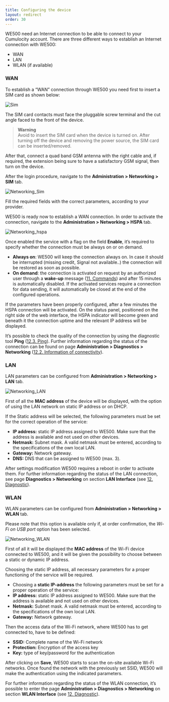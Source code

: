 ```yaml
---
title: Configuring the device
layout: redirect
order: 30
---
```


WE500 need an Internet connection to be able to connect to your Cumulocity account. There are three different ways to establish an Internet connection with WE500:

* WAN
* LAN
* WLAN (if available)

### <a name="wan"></a>WAN
To establish a “WAN” connection through WE500 you need first to insert a SIM card as shown below:

![Sim](/guides/images/devices/we500/sim1.png)

The SIM card contacts must face the pluggable screw terminal and the cut angle faced to the front of the device.

>**Warning**<br/>
Avoid to insert the SIM card when the device is turned on. After turning off the device and removing the power source, the SIM card can be inserted/removed.

After that, connect a quad band GSM antenna with the right cable and, if required, the extension being sure to have a satisfactory GSM signal, then turn on the device.

After the login procedure, navigate to the **Administration > Networking > SIM** tab.

![Networking_Sim](/guides/images/devices/we500/networking_sim1.png)

Fill the required fields with the correct parameters, according to your provider.

WE500 is ready now to establish a WAN connection. In order to activate the connection, navigate to the **Administration > Networking > HSPA** tab.

![Networking_hspa](/guides/images/devices/we500/networking_hspa1.png)

Once enabled the service with a flag on the field **Enable**, it’s required to specify whether the connection must be always on or on demand.

* **Always on**: WE500 will keep the connection always on. In case it should be interrupted (missing credit, Signal not available..) the connection will be restored as soon as possible.
* **On demand**: the connection is activated on request by an authorized user through a **wake-up** message ([11. Commands](https://nethix.co/doc/en/we500/we500_sw_manual.html#we500-sw-builtin-cmd-en)) and after 15 minutes is automatically disabled. If the activated services require a connection for data sending, it will automatically be closed at the end of the configured operations.

If the parameters have been properly configured, after a few minutes the HSPA connection will be activated. On the status panel, positioned on the right side of the web interface, the HSPA indicator will become green and beneath it the connection uptime and the relevant IP address will be displayed.

It’s possible to check the quality of the connection by using the diagnostic tool **Ping** ([12.3. Ping](https://nethix.co/doc/en/we500/we500_sw_manual.html#we500-sw-ping-en)). Further information regarding the status of the connection can be found on page **Administration > Diagnostics > Networking** ([12.2. Information of connectivity](https://nethix.co/doc/en/we500/we500_sw_manual.html#we500-sw-networking-info-en)).

### <a name="lan"></a>LAN

LAN parameters can be configured from **Administration > Networking > LAN** tab.

![Networking_LAN](/guides/images/devices/we500/networking_lan1.png)

First of all the **MAC address** of the device will be displayed, with the option of using the LAN network on static IP address or on DHCP.

If the Static address will be selected, the following parameters must be set for the correct operation of the service:

* **IP address:** static IP address assigned to WE500. Make sure that the address is available and not used on other devices.
* **Netmask:** Subnet mask. A valid netmask must be entered, according to the specifications of the own local LAN.
* **Gateway:** Network gateway.
* **DNS:** DNS that can be assigned to WE500 (max. 3).

After settings modification WE500 requires a reboot in order to activate them. For further information regarding the status of the LAN connection, see page **Diagnostics > Networking** on section **LAN Interface** (see [12. Diagnostic](https://nethix.co/doc/en/we500/we500_sw_manual.html#we500-sw-diagnostics-en)).

### <a name="wlan"></a>WLAN

WLAN parameters can be configured from **Administration > Networking > WLAN** tab.

Please note that this option is available only if, at order confirmation, the *Wi-Fi on USB port* option has been selected.

![Networking_WLAN](/guides/images/devices/we500/networking_wlan.png)

First of all it will be displayed the **MAC address** of the Wi-Fi device connected to WE500, and it will be given the possibility to choose between a static or dynamic IP address.

Choosing the static IP address, all necessary parameters for a proper functioning of the service will be required.

* Choosing a **static IP-address** the following parameters must be set for a proper operation of the service:
* **IP address:** static IP address assigned to WE500. Make sure that the address is available and not used on other devices.
* **Netmask:** Subnet mask. A valid netmask must be entered, according to the specifications of the own local LAN.
* **Gateway:** Network gateway.

Then the access data of the Wi-Fi network, where WE500 has to get connected to, have to be defined:

* **SSID:** Complete name of the Wi-Fi network
* **Protection:** Encryption of the access key
* **Key:** type of key/password for the authentication

After clicking on **Save**, WE500 starts to scan the on-site available Wi-Fi networks. Once found the network with the previously set SSID, WE500 will make the authentication using the indicated parameters.

For further information regarding the status of the WLAN connection, it’s possible to enter the page **Administration > Diagnostics > Networking** on section **WLAN Interface** (see [12. Diagnostic](https://nethix.co/doc/en/we500/we500_sw_manual.html#we500-sw-diagnostics-en)).
